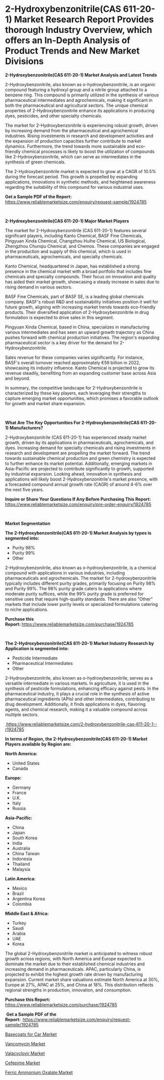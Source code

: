 <p><h1>2-Hydroxybenzonitrile(CAS 611-20-1) Market Research Report Provides thorough Industry Overview, which offers an In-Depth Analysis of Product Trends and New Market Divisions</h1></p><p><strong>2-Hydroxybenzonitrile(CAS 611-20-1) Market Analysis and Latest Trends</strong></p>
<p><p>2-Hydroxybenzonitrile, also known as o-hydroxybenzonitrile, is an organic compound featuring a hydroxyl group and a nitrile group attached to a benzene ring. This compound is primarily utilized in the synthesis of various pharmaceutical intermediates and agrochemicals, making it significant in both the pharmaceutical and agricultural sectors. The unique chemical properties of 2-Hydroxybenzonitrile enhance its applications in producing dyes, pesticides, and other specialty chemicals.</p><p>The market for 2-Hydroxybenzonitrile is experiencing robust growth, driven by increasing demand from the pharmaceutical and agrochemical industries. Rising investments in research and development activities and the expansion of production capacities further contribute to market dynamics. Furthermore, the trend towards more sustainable and eco-friendly chemical processes is likely to boost the utilization of compounds like 2-Hydroxybenzonitrile, which can serve as intermediates in the synthesis of green chemicals.</p><p>The 2-Hydroxybenzonitrile market is expected to grow at a CAGR of 10.5% during the forecast period. This growth is propelled by expanding applications, innovations in synthetic methods, and heightened awareness regarding the suitability of this compound for various industrial uses.</p></p>
<p><strong>Get a Sample PDF of the Report:&nbsp;</strong> <a href="https://www.reliablemarketsize.com/enquiry/request-sample/1924785?utm_campaign=1600&utm_medium=2&utm_source=Github&utm_content=ia&utm_term=24102024&utm_id=2-hydroxybenzonitrilecas-611-20-1">https://www.reliablemarketsize.com/enquiry/request-sample/1924785</a></p>
<p>&nbsp;</p>
<p><strong>2-Hydroxybenzonitrile(CAS 611-20-1) Major Market Players</strong></p>
<p><p>The market for 2-Hydroxybenzonitrile (CAS 611-20-1) features several significant players, including Kanto Chemical, BASF Fine Chemicals, Pingyuan Xinda Chemical, Changzhou Huihe Chemical, US Biological, Zhengzhou Chunqiu Chemical, and Chemos. These companies are engaged in the production and supply of this chemical, which is used in pharmaceuticals, agrochemicals, and specialty chemicals.</p><p>Kanto Chemical, headquartered in Japan, has established a strong presence in the chemical market with a broad portfolio that includes fine chemicals and specialty compounds. Their focus on innovation and quality has aided their market growth, showcasing a steady increase in sales due to rising demand in various sectors. </p><p>BASF Fine Chemicals, part of BASF SE, is a leading global chemicals company. BASF's robust R&D and sustainability initiatives position it well for future growth, aligning with increasing market trends towards eco-friendly products. Their diversified application of 2-Hydroxybenzonitrile in drug formulation is expected to drive sales in this segment.</p><p>Pingyuan Xinda Chemical, based in China, specializes in manufacturing various intermediates and has seen an upward growth trajectory as China pushes forward with chemical production initiatives. The region's expanding pharmaceutical sector is a key driver for the demand for 2-Hydroxybenzonitrile.</p><p>Sales revenue for these companies varies significantly. For instance, BASF's overall turnover reached approximately €59 billion in 2022, showcasing its industry influence. Kanto Chemical is projected to grow its revenue steadily, benefiting from an expanding customer base across Asia and beyond.</p><p>In summary, the competitive landscape for 2-Hydroxybenzonitrile is characterized by these key players, each leveraging their strengths to capture emerging market opportunities, which promises a favorable outlook for growth and market share expansion.</p></p>
<p>&nbsp;</p>
<p><strong>What Are The Key Opportunities For 2-Hydroxybenzonitrile(CAS 611-20-1) Manufacturers?</strong></p>
<p><p>2-Hydroxybenzonitrile (CAS 611-20-1) has experienced steady market growth, driven by its applications in pharmaceuticals, agrochemicals, and dyes. Increasing demand for specialty chemicals and rising investments in research and development are propelling the market forward. The trend towards sustainable chemical production and green chemistry is expected to further enhance its market potential. Additionally, emerging markets in Asia-Pacific are projected to contribute significantly to growth, supported by industrial expansion. Looking ahead, innovation in synthesis and applications will likely boost 2-Hydroxybenzonitrile's market presence, with a forecasted compound annual growth rate (CAGR) of around 4-6% over the next five years.</p></p>
<p><strong>Inquire or Share Your Questions If Any Before Purchasing This Report:</strong> <a href="https://www.reliablemarketsize.com/enquiry/pre-order-enquiry/1924785?utm_campaign=1600&utm_medium=2&utm_source=Github&utm_content=ia&utm_term=24102024&utm_id=2-hydroxybenzonitrilecas-611-20-1">https://www.reliablemarketsize.com/enquiry/pre-order-enquiry/1924785</a></p>
<p>&nbsp;</p>
<p><strong>Market Segmentation</strong></p>
<p><strong>The 2-Hydroxybenzonitrile(CAS 611-20-1) Market Analysis by types is segmented into:</strong></p>
<p><ul><li>Purity 98%</li><li>Purity 99%</li><li>Other</li></ul></p>
<p><p>2-Hydroxybenzonitrile, also known as o-hydroxybenzonitrile, is a chemical compound with applications in various industries, including pharmaceuticals and agrochemicals. The market for 2-hydroxybenzonitrile typically includes different purity grades, primarily focusing on Purity 98% and Purity 99%. The 98% purity grade caters to applications where moderate purity suffices, while the 99% purity grade is preferred for sensitive uses that require high-quality standards. There are also "Other" markets that include lower purity levels or specialized formulations catering to niche applications.</p></p>
<p><strong>Purchase this Report:&nbsp;</strong><a href="https://www.reliablemarketsize.com/purchase/1924785?utm_campaign=1600&utm_medium=2&utm_source=Github&utm_content=ia&utm_term=24102024&utm_id=2-hydroxybenzonitrilecas-611-20-1">https://www.reliablemarketsize.com/purchase/1924785</a></p>
<p>&nbsp;</p>
<p><strong>The 2-Hydroxybenzonitrile(CAS 611-20-1) Market Industry Research by Application is segmented into:</strong></p>
<p><ul><li>Pesticide Intermediate</li><li>Pharmaceutical Intermediates</li><li>Other</li></ul></p>
<p><p>2-Hydroxybenzonitrile, also known as o-hydroxybenzonitrile, serves as a versatile intermediate in various markets. In agriculture, it is used in the synthesis of pesticide formulations, enhancing efficacy against pests. In the pharmaceutical industry, it plays a crucial role in the synthesis of active pharmaceutical ingredients (APIs) and other intermediates, contributing to drug development. Additionally, it finds applications in dyes, flavoring agents, and chemical research, making it a valuable compound across multiple sectors.</p></p>
<p><a href="https://www.reliablemarketsize.com/2-hydroxybenzonitrile-cas-611-20-1--r1924785?utm_campaign=1600&utm_medium=2&utm_source=Github&utm_content=ia&utm_term=24102024&utm_id=2-hydroxybenzonitrilecas-611-20-1">&nbsp;https://www.reliablemarketsize.com/2-hydroxybenzonitrile-cas-611-20-1--r1924785</a></p>
<p><strong>In terms of Region, the 2-Hydroxybenzonitrile(CAS 611-20-1) Market Players available by Region are:</strong></p>
<p>
    <p> <strong> North America: </strong>
        <ul>
            <li>United States</li>
            <li>Canada</li>
        </ul>
        </p> 
    <p> <strong> Europe: </strong>
        <ul>
            <li>Germany</li>
            <li>France</li>
            <li>U.K.</li>
            <li>Italy</li>
            <li>Russia</li>
        </ul>
        </p> 
    <p> <strong> Asia-Pacific: </strong>
        <ul>
            <li>China</li>
            <li>Japan</li>
            <li>South Korea</li>
            <li>India</li>
            <li>Australia</li>
            <li>China Taiwan</li>
            <li>Indonesia</li>
            <li>Thailand</li>
            <li>Malaysia</li>
        </ul>
        </p> 
    <p> <strong> Latin America: </strong>
        <ul>
            <li>Mexico</li>
            <li>Brazil</li>
            <li>Argentina Korea</li>
            <li>Colombia</li>
        </ul>
        </p> 
    <p> <strong> Middle East & Africa: </strong>
        <ul>
            <li>Turkey</li>
            <li>Saudi</li>
            <li>Arabia</li>
            <li>UAE</li>
            <li>Korea</li>
        </ul>
    </p>
    </p>
<p><p>The global 2-Hydroxybenzonitrile market is anticipated to witness robust growth across regions, with North America and Europe expected to dominate the market due to their established chemical industries and increasing demand in pharmaceuticals. APAC, particularly China, is projected to exhibit the highest growth rate driven by manufacturing expansion. Current market share valuations estimate North America at 30%, Europe at 27%, APAC at 25%, and China at 18%. This distribution reflects regional strengths in production, innovation, and consumption.</p></p>
<p><strong>Purchase this Report: </strong><a href="https://www.reliablemarketsize.com/purchase/1924785?utm_campaign=1600&utm_medium=2&utm_source=Github&utm_content=ia&utm_term=24102024&utm_id=2-hydroxybenzonitrilecas-611-20-1">https://www.reliablemarketsize.com/purchase/1924785</a></p>
<p>&nbsp;<strong>Get a Sample PDF of the Report:&nbsp;&nbsp;</strong><a href="https://www.reliablemarketsize.com/enquiry/request-sample/1924785?utm_campaign=1600&utm_medium=2&utm_source=Github&utm_content=ia&utm_term=24102024&utm_id=2-hydroxybenzonitrilecas-611-20-1">https://www.reliablemarketsize.com/enquiry/request-sample/1924785</a></p>
<p><strong></strong></p>
<p><p><a href="https://github.com/haileebaz8dp/Market-Research-Report-List-1/blob/main/basecoats-for-car-market.md?utm_campaign=1600&utm_medium=2&utm_source=Github&utm_content=ia&utm_term=24102024&utm_id=2-hydroxybenzonitrilecas-611-20-1">Basecoats for Car Market</a></p><p><a href="https://www.linkedin.com/pulse/digital-transformation-vancomycin-industry-market-opportunities-ovlze?utm_campaign=1600&utm_medium=2&utm_source=Github&utm_content=ia&utm_term=24102024&utm_id=2-hydroxybenzonitrilecas-611-20-1">Vancomycin Market</a></p><p><a href="https://www.linkedin.com/pulse/valacyclovir-momentum-charting-53-cagr-path-2024-2031-purhe?utm_campaign=1600&utm_medium=2&utm_source=Github&utm_content=ia&utm_term=24102024&utm_id=2-hydroxybenzonitrilecas-611-20-1">Valacyclovir Market</a></p><p><a href="https://www.linkedin.com/pulse/pioneering-growth-analyzing-global-cefepime-market-dynamics-wrnte?utm_campaign=1600&utm_medium=2&utm_source=Github&utm_content=ia&utm_term=24102024&utm_id=2-hydroxybenzonitrilecas-611-20-1">Cefepime Market</a></p><p><a href="https://github.com/laurita8veso/Market-Research-Report-List-1/blob/main/ferric-ammonium-oxalate-market.md?utm_campaign=1600&utm_medium=2&utm_source=Github&utm_content=ia&utm_term=24102024&utm_id=2-hydroxybenzonitrilecas-611-20-1">Ferric Ammonium Oxalate Market</a></p></p>